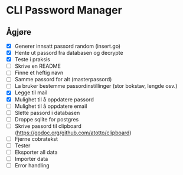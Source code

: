 # CLI Password Manager


## Ågjøre
 - [X] Generer innsatt passord random (insert.go)
 - [X] Hente ut passord fra databasen og decrypte
 - [X] Teste i praksis
 - [ ] Skrive en README 
 - [ ] Finne et heftig navn
 - [ ] Samme passord for alt (masterpassord)
 - [ ] La bruker bestemme passordinstillinger (stor bokstav, lengde osv.)
 - [X] Legge til mail
 - [X] Mulighet til å oppdatere passord
 - [ ] Mulighet til å oppdatere email
 - [ ] Slette passord i databasen
 - [ ] Droppe sqlite for postgres
 - [ ] Skrive passord til clipboard (https://godoc.org/github.com/atotto/clipboard) 
 - [ ] Fjerne cobratekst
 - [ ] Tester
 - [ ] Eksporter all data
 - [ ] Importer data
 - [ ] Error handling